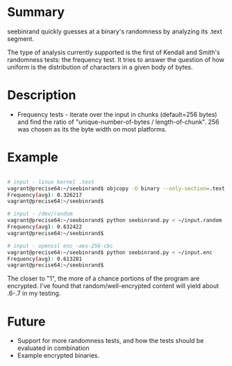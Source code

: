 # Summary

seebinrand quickly guesses at a binary's randomness by analyzing its .text segment. 

The type of analysis currently supported is the first of Kendall and Smith's randomness tests: the frequency test. It tries to answer the question of how uniform is the distribution of characters in a given body of bytes.

# Description
* Frequency tests - iterate over the input in chunks (default=256 bytes) and find the ratio of "unique-number-of-bytes / length-of-chunk". 256 was chosen as its the byte width on most platforms.

# Example
```bash

# input - linux kernel .text
vagrant@precise64:~/seebinrand$ objcopy -O binary --only-section=.text ~/vmlinux /dev/stdout | python seebinrand.py
Frequency(avg): 0.326217
vagrant@precise64:~/seebinrand$

# input - /dev/random
vagrant@precise64:~/seebinrand$ python seebinrand.py < ~/input.random
Frequency(avg): 0.632422
vagrant@precise64:~/seebinrand$

# input - openssl enc -aes-256-cbc
vagrant@precise64:~/seebinrand$ python seebinrand.py < ~/input.enc
Frequency(avg): 0.613281
vagrant@precise64:~/seebinrand$
```

The closer to "1", the more of a chance portions of the program are encrypted. I've found that random/well-encrypted content will yield about .6-.7 in my testing.

# Future
* Support for more randomness tests, and how the tests should be evaluated in combination
* Example encrypted binaries.

